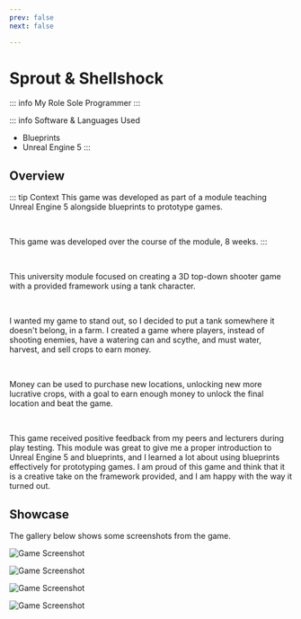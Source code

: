 ```yaml
---
prev: false
next: false

---
```


# Sprout & Shellshock

::: info My Role
Sole Programmer
:::

::: info Software & Languages Used
- Blueprints
- Unreal Engine 5
:::

## Overview
::: tip Context
This game was developed as part of a module teaching Unreal Engine 5 alongside blueprints to prototype games.

<br />

This game was developed over the course of the module, 8 weeks.
:::

<br />

This university module focused on creating a 3D top-down shooter game with a provided framework using a tank character.

<br />

I wanted my game to stand out, so I decided to put a tank somewhere it doesn't belong, in a farm. I created a game where players, instead of shooting enemies, have a watering can and scythe, and must water, harvest, and sell crops to earn money.

<br />

Money can be used to purchase new locations, unlocking new more lucrative crops, with a goal to earn enough money to unlock the final location and beat the game.

<br />

This game received positive feedback from my peers and lecturers during play testing. This module was great to give me a proper introduction to Unreal Engine 5 and blueprints, and I learned a lot about using blueprints effectively for prototyping games. I am proud of this game and think that it is a creative take on the framework provided, and I am happy with the way it turned out.

## Showcase
The gallery below shows some screenshots from the game.

![Game Screenshot](https://i.imgur.com/pHHr5QW.jpeg)

![Game Screenshot](https://i.imgur.com/pBHPHOV.jpeg)

![Game Screenshot](https://i.imgur.com/MYJniE2.jpeg)

![Game Screenshot](https://i.imgur.com/HBMw4SV.jpeg)